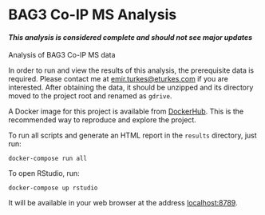<!---
Copyright 2019 Emir Turkes

Licensed under the Apache License, Version 2.0 (the "License");
you may not use this file except in compliance with the License.
You may obtain a copy of the License at

    http://www.apache.org/licenses/LICENSE-2.0

Unless required by applicable law or agreed to in writing, software
distributed under the License is distributed on an "AS IS" BASIS,
WITHOUT WARRANTIES OR CONDITIONS OF ANY KIND, either express or implied.
See the License for the specific language governing permissions and
limitations under the License.
-->

# BAG3 Co-IP MS Analysis
#### *This analysis is considered complete and should not see major updates*

Analysis of BAG3 Co-IP MS data

In order to run and view the results of this analysis, the prerequisite data is required.
Please contact me at emir.turkes@eturkes.com if you are interested.
After obtaining the data, it should be unzipped and its directory moved to the project root and renamed as `gdrive`.

A Docker image for this project is available from [DockerHub](https://cloud.docker.com/repository/docker/eturkes/bag3-co-ip/general).
This is the recommended way to reproduce and explore the project.

To run all scripts and generate an HTML report in the `results` directory, just run:
```
docker-compose run all
```

To open RStudio, run:
```
docker-compose up rstudio
```
It will be available in your web browser at the address [localhost:8789](http://localhost:8789).

